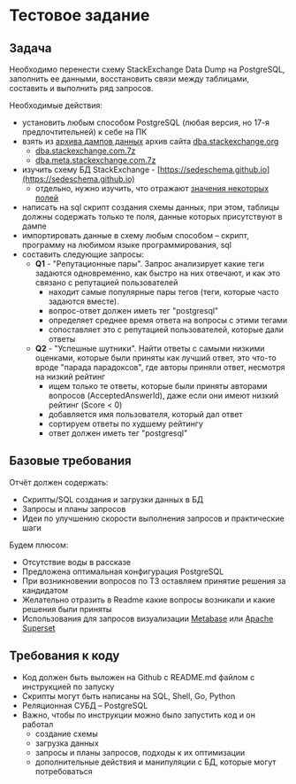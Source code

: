 # Тестовое задание

## Задача

Необходимо перенести схему StackExchange Data Dump на PostgreSQL, заполнить ее данными, восстановить связи между таблицами, составить и выполнить ряд запросов.

Необходимые действия:

- установить любым способом PostgreSQL (любая версия, но 17-я предпочтительней) к себе на ПК
- взять из [архива дампов данных](https://archive.org/download/stackexchange) архив сайта [dba.stackexchange.org](https://dba.stackexchange.com)
  - [dba.stackexchange.com.7z](https://archive.org/download/stackexchange/dba.stackexchange.com.7z)
  - [dba.meta.stackexchange.com.7z](https://archive.org/download/stackexchange/dba.meta.stackexchange.com.7z)
- изучить схему БД StackExchange - [https://sedeschema.github.io](https://sedeschema.github.io)
  - отдельно, нужно изучить, что отражают [значения некоторых полей](https://meta.stackexchange.com/questions/2677/database-schema-documentation-for-the-public-data-dump-and-sede/2678#2678)
- написать на sql скрипт создания схемы данных, при этом, таблицы должны содержать только те поля, данные которых присутствуют в дампе
- импортировать данные в схему любым способом – скрипт, программу на любимом языке программирования, sql
- составить следующие запросы:
  - **Q1** - "Репутационные пары". Запрос анализирует какие теги задаются одновременно, как быстро на них отвечают, и как это связано с репутацией пользователей
    - находит самые популярные пары тегов (теги, которые часто задаются вместе).
    - вопрос-ответ должен иметь тег "postgresql"
    - определяет среднее время ответа на вопросы с этими тегами
    - сопоставляет это с репутацией пользователей, которые дали ответы
  - **Q2** - "Успешные шутники". Найти ответы с самыми низкими оценками, которые были приняты как лучший ответ, это что-то вроде "парада парадоксов", где авторы приняли ответ, несмотря на низкий рейтинг
    - ищем только те ответы, которые были приняты авторами вопросов (AcceptedAnswerId), даже если они имеют низкий рейтинг (Score < 0)
    - добавляется имя пользователя, который дал ответ
    - cортируем ответы по худшему рейтингу
    - ответ должен иметь тег "postgresql"

## Базовые требования

Отчёт должен содержать:

- Скрипты/SQL создания и загрузки данных в БД
- Запросы и планы запросов
- Идеи по улучшению скорости выполнения запросов и практические шаги

Будем плюсом:

- Отсутствие воды в рассказе
- Предложена оптимальная конфигурация PostgreSQL
- При возникновении вопросов по ТЗ оставляем принятие решения за кандидатом
- Желательно отразить в Readme какие вопросы возникали и какие решения были приняты
- Использования для запросов визуализации [Metabase](https://www.metabase.com/start/oss) или [Apache Superset](https://superset.apache.org/docs/quickstart)

## Требования к коду

- Код должен быть выложен на Github с README.md файлом с инструкцией по запуску
- Скрипты могут быть написаны на SQL, Shell, Go, Python
- Реляционная СУБД – PostgreSQL
- Важно, чтобы по инструкции можно было запустить код и он работал
  - создание схемы
  - загрузка данных
  - запросы и планы запросов, подходы к их оптимизации
  - дополнительные действия и манипуляции с БД, которые могут потребоваться
